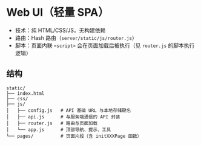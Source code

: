 # Web UI（轻量 SPA）

- 技术：纯 HTML/CSS/JS，无构建依赖
- 路由：Hash 路由（`server/static/js/router.js`）
- 脚本：页面内联 `<script>` 会在页面加载后被执行（见 `router.js` 的脚本执行逻辑）

## 结构
```
static/
├── index.html
├── css/
├── js/
│   ├── config.js   # API 基础 URL 与本地存储键名
│   ├── api.js      # 与服务端通信的 API 封装
│   ├── router.js   # 路由与页面加载
│   └── app.js      # 顶部导航、提示、工具
└── pages/          # 页面片段（含 initXXXPage 函数）
```